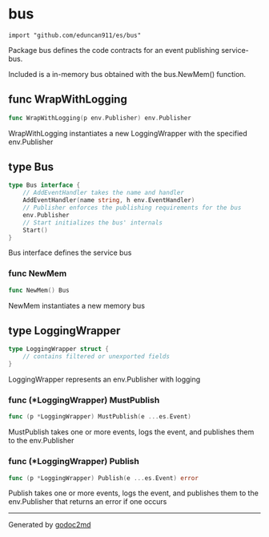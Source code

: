 
# bus
    import "github.com/eduncan911/es/bus"

Package bus defines the code contracts for an event publishing service-bus.

Included is a in-memory bus obtained with the bus.NewMem() function.






## func WrapWithLogging
``` go
func WrapWithLogging(p env.Publisher) env.Publisher
```
WrapWithLogging instantiates a new LoggingWrapper with the specified env.Publisher



## type Bus
``` go
type Bus interface {
    // AddEventHandler takes the name and handler
    AddEventHandler(name string, h env.EventHandler)
    // Publisher enforces the publishing requirements for the bus
    env.Publisher
    // Start initializes the bus' internals
    Start()
}
```
Bus interface defines the service bus









### func NewMem
``` go
func NewMem() Bus
```
NewMem instantiates a new memory bus




## type LoggingWrapper
``` go
type LoggingWrapper struct {
    // contains filtered or unexported fields
}
```
LoggingWrapper represents an env.Publisher with logging











### func (\*LoggingWrapper) MustPublish
``` go
func (p *LoggingWrapper) MustPublish(e ...es.Event)
```
MustPublish takes one or more events, logs the event, and publishes them to the env.Publisher



### func (\*LoggingWrapper) Publish
``` go
func (p *LoggingWrapper) Publish(e ...es.Event) error
```
Publish takes one or more events, logs the event, and publishes them to the env.Publisher that returns an error if one occurs









- - -
Generated by [godoc2md](http://godoc.org/github.com/davecheney/godoc2md)